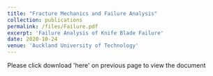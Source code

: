 ```yaml
---
title: "Fracture Mechanics and Failure Analysis"
collection: publications
permalink: /files/Failure.pdf
excerpt: 'Failure Analysis of Knife Blade Failure'
date: 2020-10-24
venue: 'Auckland University of Technology'
---
```


Please click download 'here' on previous page to view the document
